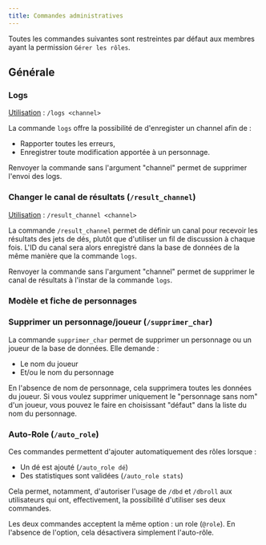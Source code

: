 ```yaml
---
title: Commandes administratives
---
```


Toutes les commandes suivantes sont restreintes par défaut aux membres ayant la permission `Gérer les rôles`.

## Générale
### Logs

<u>Utilisation</u> : `/logs <channel>`

La commande `logs` offre la possibilité de d'enregister un channel afin de : 
- Rapporter toutes les erreurs,
- Enregistrer toute modification apportée à un personnage.

Renvoyer la commande sans l'argument "channel" permet de supprimer l'envoi des logs.

### Changer le canal de résultats (`/result_channel`)

<u>Utilisation</u> : `/result_channel <channel>`

La commande `/result_channel` permet de définir un canal pour recevoir les résultats des jets de dés, plutôt que d'utiliser un fil de discussion à chaque fois. L'ID du canal sera alors enregistré dans la base de données de la même manière que la commande `logs`.

Renvoyer la commande sans l'argument "channel" permet de supprimer le canal de résultats à l'instar de la commande `logs`.

### Modèle et fiche de personnages

### Supprimer un personnage/joueur (`/supprimer_char`)
La commande `supprimer_char` permet de supprimer un personnage ou un joueur de la base de données. Elle demande :
- Le nom du joueur
- Et/ou le nom du personnage

En l'absence de nom de personnage, cela supprimera toutes les données du joueur. Si vous voulez supprimer uniquement le "personnage sans nom" d'un joueur, vous pouvez le faire en choisissant "défaut" dans la liste du nom du personnage.

### Auto-Role (`/auto_role`)
Ces commandes permettent d'ajouter automatiquement des rôles lorsque :
- Un dé est ajouté (`/auto_role dé`)
- Des statistiques sont validées (`/auto_role stats`)

Cela permet, notamment, d'autoriser l'usage de `/dbd` et `/dbroll` aux utilisateurs qui ont, effectivement, la possibilité d'utiliser ses deux commandes.

Les deux commandes acceptent la même option : un role (`@role`). En l'absence de l'option, cela désactivera simplement l'auto-rôle.